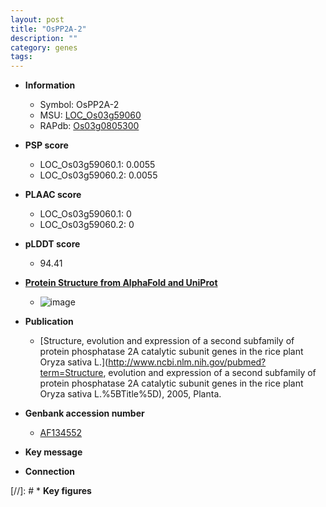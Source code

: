 ```yaml
---
layout: post
title: "OsPP2A-2"
description: ""
category: genes
tags: 
---
```


* **Information**  
    + Symbol: OsPP2A-2  
    + MSU: [LOC_Os03g59060](http://rice.plantbiology.msu.edu/cgi-bin/ORF_infopage.cgi?orf=LOC_Os03g59060)  
    + RAPdb: [Os03g0805300](http://rapdb.dna.affrc.go.jp/viewer/gbrowse_details/irgsp1?name=Os03g0805300)  

* **PSP score**  
    + LOC_Os03g59060.1: 0.0055 
    + LOC_Os03g59060.2: 0.0055 

* **PLAAC score**  
    + LOC_Os03g59060.1: 0 
    + LOC_Os03g59060.2: 0 

* **pLDDT score**
    + 94.41

* **[Protein Structure from AlphaFold and UniProt](https://www.uniprot.org/uniprotkb/Q10BT5/entry#structure)**
    + ![image](https://ricepsp.github.io/images/Q1/AF-Q10BT5-F1.png)

* **Publication**  
    + [Structure, evolution and expression of a second subfamily of protein phosphatase 2A catalytic subunit genes in the rice plant Oryza sativa L.](http://www.ncbi.nlm.nih.gov/pubmed?term=Structure, evolution and expression of a second subfamily of protein phosphatase 2A catalytic subunit genes in the rice plant Oryza sativa L.%5BTitle%5D), 2005, Planta.

* **Genbank accession number**  
    + [AF134552](http://www.ncbi.nlm.nih.gov/nuccore/AF134552)

* **Key message**  

* **Connection**  

[//]: # * **Key figures**  


